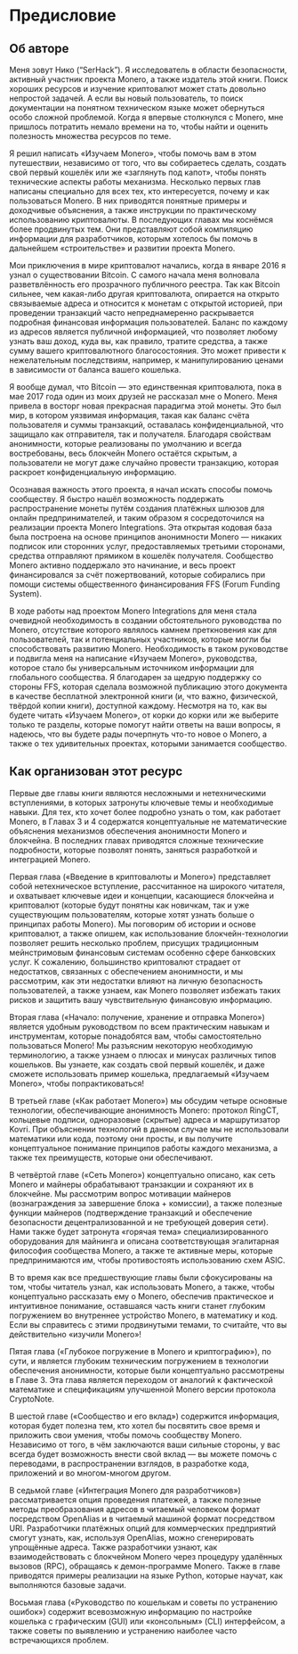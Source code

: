 # Предисловие

## Об авторе

Меня зовут Нико (“SerHack”). Я исследователь в области безопасности, активный участник проекта Monero, а также издатель этой книги. Поиск хороших ресурсов и изучение криптовалют может стать довольно непростой задачей. А если вы новый пользователь, то поиск документации на понятном техническом языке может обернуться особо сложной проблемой. Когда я впервые столкнулся с Monero, мне пришлось потратить немало времени на то, чтобы найти и оценить полезность множества ресурсов по теме.

Я решил написать «Изучаем Monero», чтобы помочь вам в этом путешествии, независимо от того, что вы собираетесь сделать, создать свой первый кошелёк или же «заглянуть под капот», чтобы понять технические аспекты работы механизма. Несколько первых глав написаны специально для всех тех, кто интересуется, почему и как пользоваться Monero. В них приводятся понятные примеры и доходчивые объяснения, а также инструкции по практическому использованию криптовалюты. В последующих главах мы коснёмся более продвинутых тем. Они представляют собой компиляцию информации для разработчиков, которым хотелось бы помочь в дальнейшем «строительстве» и развитии проекта Monero.

Мои приключения в мире криптовалют начались, когда в январе 2016 я узнал о существовании Bitcoin. С самого начала меня волновала разветвлённость его прозрачного публичного реестра. Так как Bitcoin сильнее, чем какая-либо другая криптовалюта, опирается на открыто связываемые адреса и относится к монетам с открытой историей, при проведении транзакций часто непреднамеренно раскрывается подробная финансовая информация пользователей. Баланс по каждому из адресов является публичной информацией, что позволяет любому узнать ваш доход, куда вы, как правило, тратите средства, а также сумму вашего криптовалютного благосостояния. Это может привести к нежелательным последствиям, например, к манипулированию ценами в зависимости от баланса вашего кошелька.

Я вообще думал, что Bitcoin — это единственная криптовалюта, пока в мае 2017 года один из моих друзей не рассказал мне о Monero. Меня привела в восторг новая прекрасная парадигма этой монеты. Это был мир, в котором уязвимая информация, такая как баланс счёта пользователя и суммы транзакций, оставалась конфиденциальной, что защищало как отправителя, так и получателя. Благодаря свойствам анонимности, которые реализованы по умолчанию и всегда востребованы, весь блокчейн Monero остаётся скрытым, а пользователи не могут даже случайно провести транзакцию, которая раскроет конфиденциальную информацию.

Осознавая важность этого проекта, я начал искать способы помочь сообществу. Я быстро нашёл возможность поддержать распространение монеты путём создания платёжных шлюзов для онлайн предпринимателей, и таким образом я сосредоточился на реализации проекта Monero Integrations. Эта открытая кодовая база была построена на основе принципов анонимности Monero — никаких подписок или сторонних услуг, предоставляемых третьими сторонами, средства отправляют прямиком в кошелёк получателя. Сообщество Monero активно поддержало это начинание, и весь проект финансировался за счёт пожертвований, которые собирались при помощи системы общественного финансирования FFS (Forum Funding System).

В ходе работы над проектом Monero Integrations для меня стала очевидной необходимость в создании обстоятельного руководства по Monero, отсутствие которого являлось камнем преткновения как для пользователей, так и потенциальных участников, которые могли бы способствовать развитию Monero. Необходимость в таком руководстве и подвигла меня на написание «Изучаем Monero», руководства, которое стало бы универсальным источником информации для глобального сообщества. Я благодарен за щедрую поддержку со стороны FFS, которая сделала возможной публикацию этого документа в качестве бесплатной электронной книги (и, что важно, физической, твёрдой копии книги), доступной каждому. Несмотря на то, как вы будете читать «Изучаем Monero», от корки до корки или же выберите только те разделы, которые помогут найти ответы на ваши вопросы, я надеюсь, что вы будете рады почерпнуть что-то новое о Monero, а также о тех удивительных проектах, которыми занимается сообщество.

## Как организован этот ресурс

Первые две главы книги являются несложными и нетехническими вступлениями, в которых затронуты ключевые темы и необходимые навыки. Для тех, кто хочет более подробно узнать о том, как работает Monero, в Главах 3 и 4 содержатся концептуальные не математические объяснения механизмов обеспечения анонимности Monero и блокчейна. В последних главах приводятся сложные технические подробности, которые позволят понять, заняться разработкой и интеграцией Monero.

Первая глава («Введение в криптовалюты и Monero») представляет собой нетехническое вступление, рассчитанное на широкого читателя, и охватывает ключевые идеи и концепции, касающиеся блокчейна и криптовалют (которые будут понятны как новичкам, так и уже существующим пользователям, которые хотят узнать больше о принципах работы Monero). Мы поговорим об истории и основе криптовалют, а также опишем, как использование блокчейн-технологии позволяет решить несколько проблем, присущих традиционным мейнстримовым финансовым системам особенно сфере банковских услуг. К сожалению, большинство криптовалют страдает от недостатков, связанных с обеспечением анонимности, и мы рассмотрим, как эти недостатки влияют на личную безопасность пользователей, а также узнаем, как Monero позволяет избежать таких рисков и защитить вашу чувствительную финансовую информацию.

Вторая глава («Начало: получение, хранение и отправка Monero») является удобным руководством по всем практическим навыкам и инструментам, которые понадобятся вам, чтобы самостоятельно пользоваться Monero! Мы разъясним некоторую необходимую терминологию, а также узнаем о плюсах и минусах различных типов кошельков. Вы узнаете, как создать свой первый кошелёк, и даже сможете использовать пример кошелька, предлагаемый «Изучаем Monero», чтобы попрактиковаться!

В третьей главе («Как работает Monero») мы обсудим четыре основные технологии, обеспечивающие анонимность Monero: протокол RingCT, кольцевые подписи, одноразовые (скрытые) адреса и маршрутизатор Kovri. При объяснении технологий в данном случае мы не использовали математики или кода, поэтому они просты, и вы получите концептуальное понимание принципов работы каждого механизма, а также тех преимуществ, которые они обеспечивают.

В четвёртой главе («Сеть Monero») концептуально описано, как сеть Monero и майнеры обрабатывают транзакции и сохраняют их в блокчейне. Мы рассмотрим вопрос мотивации майнеров (вознаграждения за завершение блока + комиссии), а также полезные функции майнеров (подтверждение транзакций и обеспечение безопасности децентрализованной и не требующей доверия сети). Нами также будет затронута «горячая тема» специализированного оборудования для майнинга и описана соответствующая эгалитарная философия сообщества Monero, а также те активные меры, которые предпринимаются им, чтобы противостоять использованию схем ASIC.

В то время как все предшествующие главы были сфокусированы на том, чтобы читатель узнал, как использовать Monero, а также, чтобы концептуально рассказать ему о Monero, обеспечив практическое и интуитивное понимание, оставшаяся часть книги станет глубоким погружением во внутреннее устройство Monero, в математику и код. Если вы справитесь с этими продвинутыми темами, то считайте, что вы действительно «изучили Monero»!

Пятая глава («Глубокое погружение в Monero и криптографию»), по сути, и является глубоким техническим погружением в технологии обеспечения анонимности, которые были концептуально рассмотрены в Главе 3. Эта глава является переходом от аналогий к фактической математике и спецификациям улучшенной Monero версии протокола CryptoNote.

В шестой главе («Сообщество и его вклад») содержится информация, которая будет полезна тем, кто хотел бы посвятить свое время и приложить свои умения, чтобы помочь сообществу Monero. Независимо от того, в чём заключаются ваши сильные стороны, у вас всегда будет возможность внести свой вклад — вы можете помочь с переводами, в распространении взглядов, в разработке кода, приложений и во многом-многом другом.

В седьмой главе («Интеграция Monero для разработчиков») рассматривается опция проведения платежей, а также полезные методы преобразования адресов в читаемый человеком формат посредством OpenAlias и в читаемый машиной формат посредством URI. Разработчики платёжных опций для коммерческих предприятий смогут узнать, как, используя OpenAlias, можно сгенерировать упрощённые адреса. Также разработчики узнают, как взаимодействовать с блокчейном Monero через процедуру удалённых вызовов (RPC), обращаясь к демон-программе Monero. Также в главе приводятся примеры реализации на языке Python, которые научат, как выполняются базовые задачи.

Восьмая глава («Руководство по кошелькам и советы по устранению ошибок») содержит всевозможную информацию по настройке кошелька с графическим (GUI) или «консольным» (CLI) интерфейсом, а также советы по выявлению и устранению наиболее часто встречающихся проблем.
